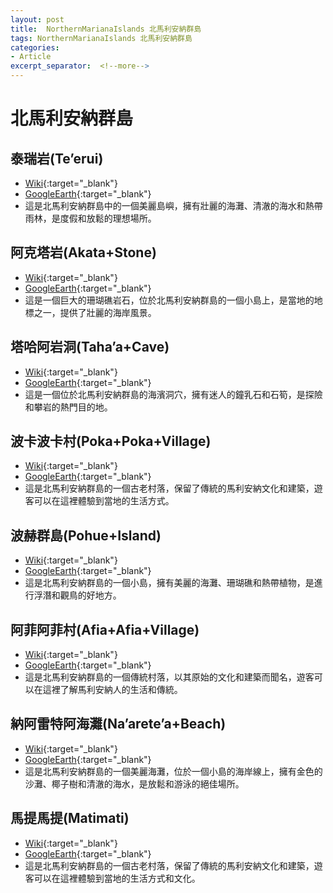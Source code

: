 ```yaml
---
layout: post
title:  NorthernMarianaIslands 北馬利安納群島
tags: NorthernMarianaIslands 北馬利安納群島 
categories:
- Article
excerpt_separator:  <!--more-->
---
```

# 北馬利安納群島
## 泰瑞岩(Te’erui)
- [Wiki](https://zh.wikipedia.org/w/index.php?search=Te’erui "Wiki"){:target="_blank"} 
- [GoogleEarth](https://earth.google.com/web/search/Te’erui "GoogleEarth"){:target="_blank"} 
- 這是北馬利安納群島中的一個美麗島嶼，擁有壯麗的海灘、清澈的海水和熱帶雨林，是度假和放鬆的理想場所。

## 阿克塔岩(Akata+Stone)
- [Wiki](https://zh.wikipedia.org/w/index.php?search=Akata+Stone "Wiki"){:target="_blank"} 
- [GoogleEarth](https://earth.google.com/web/search/Akata+Stone "GoogleEarth"){:target="_blank"} 
- 這是一個巨大的珊瑚礁岩石，位於北馬利安納群島的一個小島上，是當地的地標之一，提供了壯麗的海岸風景。

## 塔哈阿岩洞(Taha’a+Cave)
- [Wiki](https://zh.wikipedia.org/w/index.php?search=Taha’a+Cave "Wiki"){:target="_blank"} 
- [GoogleEarth](https://earth.google.com/web/search/Taha’a+Cave "GoogleEarth"){:target="_blank"} 
- 這是一個位於北馬利安納群島的海濱洞穴，擁有迷人的鐘乳石和石筍，是探險和攀岩的熱門目的地。

## 波卡波卡村(Poka+Poka+Village)
- [Wiki](https://zh.wikipedia.org/w/index.php?search=Poka+Poka+Village "Wiki"){:target="_blank"} 
- [GoogleEarth](https://earth.google.com/web/search/Poka+Poka+Village "GoogleEarth"){:target="_blank"} 
- 這是北馬利安納群島的一個古老村落，保留了傳統的馬利安納文化和建築，遊客可以在這裡體驗到當地的生活方式。

## 波赫群島(Pohue+Island)
- [Wiki](https://zh.wikipedia.org/w/index.php?search=Pohue+Island "Wiki"){:target="_blank"} 
- [GoogleEarth](https://earth.google.com/web/search/Pohue+Island "GoogleEarth"){:target="_blank"} 
- 這是北馬利安納群島的一個小島，擁有美麗的海灘、珊瑚礁和熱帶植物，是進行浮潛和觀鳥的好地方。

## 阿菲阿菲村(Afia+Afia+Village)
- [Wiki](https://zh.wikipedia.org/w/index.php?search=Afia+Afia+Village "Wiki"){:target="_blank"} 
- [GoogleEarth](https://earth.google.com/web/search/Afia+Afia+Village "GoogleEarth"){:target="_blank"} 
- 這是北馬利安納群島的一個傳統村落，以其原始的文化和建築而聞名，遊客可以在這裡了解馬利安納人的生活和傳統。

## 納阿雷特阿海灘(Na’arete’a+Beach)
- [Wiki](https://zh.wikipedia.org/w/index.php?search=Na’arete’a+Beach "Wiki"){:target="_blank"} 
- [GoogleEarth](https://earth.google.com/web/search/Na’arete’a+Beach "GoogleEarth"){:target="_blank"} 
- 這是北馬利安納群島的一個美麗海灘，位於一個小島的海岸線上，擁有金色的沙灘、椰子樹和清澈的海水，是放鬆和游泳的絕佳場所。

## 馬提馬提(Matimati)
- [Wiki](https://zh.wikipedia.org/w/index.php?search=Matimati "Wiki"){:target="_blank"} 
- [GoogleEarth](https://earth.google.com/web/search/Matimati "GoogleEarth"){:target="_blank"} 
- 這是北馬利安納群島的一個古老村落，保留了傳統的馬利安納文化和建築，遊客可以在這裡體驗到當地的生活方式和文化。

